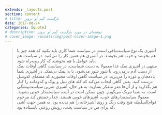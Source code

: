 ```yaml
---
extends: _layouts.post
section: content
# title: بازگشت گیم آو ترونز
date: 2017-08-24
categories: [quote]
# description: نوشته‌ای در مورد بازگشت گیم آو ترونز
# cover_image: /assets/img/post-cover-image-1.png
---
```






>آشپزی یک نوع سیاست‌بافی است. در سیاست شما کاری باید بکنید که همه چیز با هم بجوشد و خوب هم بجوشد. در آشپزی هم همین کار را می‌کنید. در سیاست هم باید عوامل با هم بجوشند که کار روبه‌راه شود.  
منتهی در آشپزی نمک غذا معمولا به دست شماست. در سیاست گاهی اوقات نمک از دست آدم درمی‌رود. یا شور شور می‌شود، یا بی‌نمک بی‌نمک. در آشپزی شما بادمجان و غوره را می‌پزید، در سیاست گاهی اوقات مجبورید که مسمای کدوتنبل درست کنید. یعنی گاهی ایجاب می‌کند که کله های تنبل و پوک و کدومانند را کنار هم بگذارید و از آن‌ها مغز متفکر بسازید. به هر حال، آشپزی تمرین سیاست‌پیشگی است. به شما تبریک می‌گویم. چون ممکن است در آینده سیاستمدار خوبی بشوید. معمولا سیاستمدارهای خوب، آشپزهای خوبی هستند. خدا رحمتش کند مرحوم قوام‌السلطنه هیچ وقت رنگ و روی آشپزخانه را هم ندیده بود. به همین جهت آشی که برای من در سیاست پخت، رویش روغنی نایستاده بود.